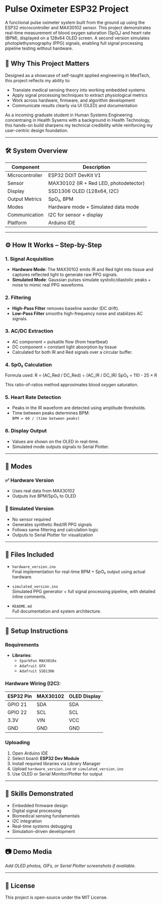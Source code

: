 # Pulse Oximeter ESP32 Project

A functional pulse oximeter system built from the ground up using the ESP32 microcontroller and MAX30102 sensor. This project demonstrates real-time measurement of blood oxygen saturation (SpO₂) and heart rate (BPM), displayed on a 128x64 OLED screen. A second version simulates photoplethysmography (PPG) signals, enabling full signal processing pipeline testing without hardware.

## 🧩 Why This Project Matters

Designed as a showcase of self-taught applied engineering in MedTech, this project reflects my ability to:
- Translate medical sensing theory into working embedded systems
- Apply signal processing techniques to extract physiological metrics
- Work across hardware, firmware, and algorithm development
- Communicate results clearly via UI (OLED) and documentation

As a incoming graduate student in Human Systems Engineering concentraing in Health Sysems with a background in Health Technology, this hands-on build sharpens my technical credibility while reinforcing my user-centric design foundation.

---

## 🛠️ System Overview

| Component         | Description                                      |
|------------------|--------------------------------------------------|
| Microcontroller  | ESP32 DOIT DevKit V1                             |
| Sensor           | MAX30102 (IR + Red LED, photodetector)           |
| Display          | SSD1306 OLED (128x64, I2C)                        |
| Output Metrics   | SpO₂, BPM                                         |
| Modes            | Hardware mode + Simulated data mode              |
| Communication    | I2C for sensor + display                         |
| Platform         | Arduino IDE                                      |

---

## ⚙️ How It Works – Step-by-Step

### 1. **Signal Acquisition**
- **Hardware Mode**: The MAX30102 emits IR and Red light into tissue and captures reflected light to generate raw PPG signals.
- **Simulated Mode**: Gaussian pulses simulate systolic/diastolic peaks + noise to mimic real PPG waveforms.

### 2. **Filtering**
- **High-Pass Filter** removes baseline wander (DC drift).
- **Low-Pass Filter** smooths high-frequency noise and stabilizes AC signals.

### 3. **AC/DC Extraction**
- AC component = pulsatile flow (from heartbeat)
- DC component = constant light absorption by tissue
- Calculated for both IR and Red signals over a circular buffer.

### 4. **SpO₂ Calculation**
Formula used: R = (AC_Red / DC_Red) ÷ (AC_IR / DC_IR)
SpO₂ = 110 - 25 × R

This ratio-of-ratios method approximates blood oxygen saturation.

### 5. **Heart Rate Detection**
- Peaks in the IR waveform are detected using amplitude thresholds.
- Time between peaks determines BPM:  
  `BPM = 60 / (time between peaks)`

### 6. **Display Output**
- Values are shown on the OLED in real-time.
- Simulated mode outputs signals to Serial Plotter.

---

## 🧪 Modes

### ✅ Hardware Version
- Uses real data from MAX30102
- Outputs live BPM/SpO₂ to OLED

### 🧪 Simulated Version
- No sensor required
- Generates synthetic Red/IR PPG signals
- Follows same filtering and calculation logic
- Outputs to Serial Plotter for visualization

---

## 📁 Files Included

- `hardware_version.ino`  
  Final implementation for real-time BPM + SpO₂ output using actual hardware.

- `simulated_version.ino`  
  Simulated PPG generator + full signal processing pipeline, with detailed inline comments.

- `README.md`  
  Full documentation and system architecture.

---

## 🚀 Setup Instructions

### Requirements
- **Libraries**:
  - `SparkFun MAX3010x`
  - `Adafruit GFX`
  - `Adafruit SSD1306`

### Hardware Wiring (I2C):
| ESP32 Pin | MAX30102 | OLED Display |
|-----------|-----------|---------------|
| GPIO 21   | SDA       | SDA           |
| GPIO 22   | SCL       | SCL           |
| 3.3V      | VIN       | VCC           |
| GND       | GND       | GND           |

### Uploading
1. Open Arduino IDE
2. Select board: **ESP32 Dev Module**
3. Install required libraries via Library Manager
4. Upload `hardware_version.ino` or `simulated_version.ino`
5. Use OLED or Serial Monitor/Plotter for output

---

## 🧠 Skills Demonstrated

- Embedded firmware design
- Digital signal processing
- Biomedical sensing fundamentals
- I2C integration
- Real-time systems debugging
- Simulation-driven development

---

## 📷 Demo Media

_Add OLED photos, GIFs, or Serial Plotter screenshots if available._

---

## 📌 License

This project is open-source under the MIT License.

